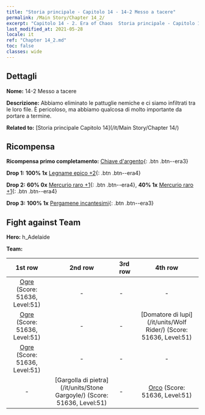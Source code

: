 ```yaml
---
title: "Storia principale - Capitolo 14 - 14-2 Messo a tacere"
permalink: /Main Story/Chapter 14_2/
excerpt: "Capitolo 14 - 2. Era of Chaos  Storia principale - Capitolo 14_2. 14-2 Messo a tacere"
last_modified_at: 2021-05-28
locale: it
ref: "Chapter 14_2.md"
toc: false
classes: wide
---
```


## Dettagli

 **Nome:** 14-2 Messo a tacere

 **Descrizione:** Abbiamo eliminato le pattuglie nemiche e ci siamo infiltrati tra le loro file. È pericoloso, ma abbiamo qualcosa di molto importante da portare a termine.

 **Related to:** [Storia principale Capitolo 14](/it/Main Story/Chapter 14/)

## Ricompensa

 **Ricompensa primo completamento:** [Chiave d'argento](/ItemsIT/con_693/){: .btn .btn--era3}

 **Drop 1:** **100% 1x** [Legname epico +2](/ItemsIT/mat_48/){: .btn .btn--era4}

 **Drop 2:** **60% 0x** [Mercurio raro +1](/ItemsIT/mat_42/){: .btn .btn--era4}, **40% 1x** [Mercurio raro +1](/ItemsIT/mat_42/){: .btn .btn--era4}

 **Drop 3:** **100% 1x** [Pergamene incantesimi](/ItemsIT/con_694/){: .btn .btn--era3}


## Fight against Team
 **Hero:** h_Adelaide

 **Team:**


  | 1st row | 2nd row | 3rd row | 4th row |
  |:----:|:----:|:----|:----:|
  | [Ogre](/it/units/Ogre/) (Score: 51636, Level:51)  | - | - | - |
  | [Ogre](/it/units/Ogre/) (Score: 51636, Level:51)  | - | - | [Domatore di lupi](/it/units/Wolf Rider/) (Score: 51636, Level:51)  |
  | [Ogre](/it/units/Ogre/) (Score: 51636, Level:51)  | - | - | - |
  | - | [Gargolla di pietra](/it/units/Stone Gargoyle/) (Score: 51636, Level:51)  | - | [Orco](/it/units/Orc/) (Score: 51636, Level:51)  |


